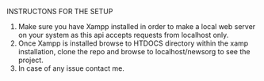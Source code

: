 INSTRUCTONS FOR THE SETUP
  1. Make sure you have Xampp installed in order to make a local web server on your system as this api accepts requests from localhost only.
  2. Once Xampp is installed browse to HTDOCS directory within the xamp installation, clone the repo and browse to localhost/newsorg to see the project.
  3. In case of any issue contact me.
